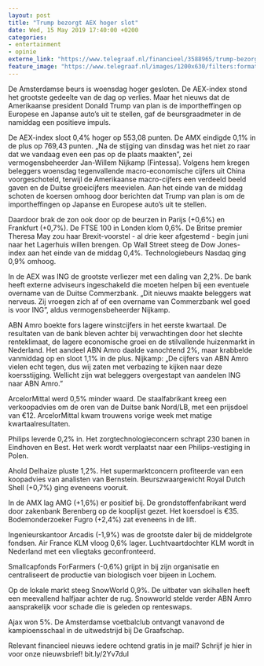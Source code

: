 ```yaml
---
layout: post
title: "Trump bezorgt AEX hoger slot"
date: Wed, 15 May 2019 17:40:00 +0200
categories: 
- entertainment 
- opinie 
externe_link: "https://www.telegraaf.nl/financieel/3588965/trump-bezorgt-aex-hoger-slot"
feature_image: "https://www.telegraaf.nl/images/1200x630/filters:format(jpeg):quality(80)/cdn-kiosk-api.telegraaf.nl/055ea67e-7729-11e9-8714-02d1dbdc35d1.png"
---
```


<p class="intro">De Amsterdamse beurs is woensdag hoger gesloten. De AEX-index stond het grootste gedeelte van de dag op verlies. Maar het nieuws dat de Amerikaanse president Donald Trump van plan is de importheffingen op Europese en Japanse auto’s uit te stellen, gaf de beursgraadmeter in de namiddag een positieve impuls.</p> <p>De AEX-index sloot 0,4% hoger op 553,08 punten. De AMX eindigde 0,1% in de plus op 769,43 punten. „Na de stijging van dinsdag was het niet zo raar dat we vandaag even een pas op de plaats maakten”, zei vermogensbeheerder Jan-Willem Nijkamp (Fintessa). Volgens hem kregen beleggers woensdag tegenvallende macro-economische cijfers uit China voorgeschoteld, terwijl de Amerikaanse macro-cijfers een verdeeld beeld gaven en de Duitse groeicijfers meevielen. Aan het einde van de middag schoten de koersen omhoog door berichten dat Trump van plan is om de importheffingen op Japanse en Europese auto’s uit te stellen.</p><p>Daardoor brak de zon ook door op de beurzen in Parijs (+0,6%) en Frankfurt (+0,7%). De FTSE 100 in Londen klom 0,6%. De Britse premier Theresa May zou haar Brexit-voorstel - al drie keer afgestemd - begin juni naar het Lagerhuis willen brengen. Op Wall Street steeg de Dow Jones-index aan het einde van de middag 0,4%. Technologiebeurs Nasdaq ging 0,9% omhoog.</p><p>In de AEX was ING de grootste verliezer met een daling van 2,2%. De bank heeft externe adviseurs ingeschakeld die moeten helpen bij een eventuele overname van de Duitse Commerzbank. „Dit nieuws maakte beleggers wat nerveus. Zij vroegen zich af of een overname van Commerzbank wel goed is voor ING”, aldus vermogensbeheerder Nijkamp.</p><p>ABN Amro boekte fors lagere winstcijfers in het eerste kwartaal. De resultaten van de bank bleven achter bij verwachtingen door het slechte renteklimaat, de lagere economische groei en de stilvallende huizenmarkt in Nederland. Het aandeel ABN Amro daalde vanochtend 2%, maar krabbelde vanmiddag op en sloot 1,1% in de plus. Nijkamp: „De cijfers van ABN Amro vielen echt tegen, dus wij zaten met verbazing te kijken naar deze koersstijging. Wellicht zijn wat beleggers overgestapt van aandelen ING naar ABN Amro.”</p><p>ArcelorMittal werd 0,5% minder waard. De staalfabrikant kreeg een verkoopadvies om de oren van de Duitse bank Nord/LB, met een prijsdoel van €12. ArcelorMittal kwam trouwens vorige week met matige kwartaalresultaten.</p><p>Philips leverde 0,2% in. Het zorgtechnologieconcern schrapt 230 banen in Eindhoven en Best. Het werk wordt verplaatst naar een Philips-vestiging in Polen.</p><p>Ahold Delhaize pluste 1,2%. Het supermarktconcern profiteerde van een koopadvies van analisten van Bernstein. Beurszwaargewicht Royal Dutch Shell (+0,7%) ging eveneens vooruit.</p><p>In de AMX lag AMG (+1,6%) er positief bij. De grondstoffenfabrikant werd door zakenbank Berenberg op de kooplijst gezet. Het koersdoel is €35. Bodemonderzoeker Fugro (+2,4%) zat eveneens in de lift.</p><p>Ingenieurskantoor Arcadis (-1,9%) was de grootste daler bij de middelgrote fondsen. Air France KLM vloog 0,6% lager. Luchtvaartdochter KLM wordt in Nederland met een vliegtaks geconfronteerd.</p><p>Smallcapfonds ForFarmers (-0,6%) grijpt in bij zijn organisatie en centraliseert de productie van biologisch voer bijeen in Lochem.</p><p>Op de lokale markt steeg SnowWorld 0,9%. De uitbater van skihallen heeft een meevallend halfjaar achter de rug. Snowworld stelde verder ABN Amro aansprakelijk voor schade die is geleden op renteswaps.</p><p>Ajax won 5%. De Amsterdamse voetbalclub ontvangt vanavond de kampioensschaal in de uitwedstrijd bij De Graafschap.</p><p>Relevant financieel nieuws iedere ochtend gratis in je mail? Schrijf je hier in voor onze nieuwsbrief! bit.ly/2Yv7duI</p>
